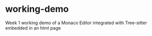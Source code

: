 # working-demo
Week 1 working demo of a Monaco Editor integrated with Tree-sitter embedded in an html page
